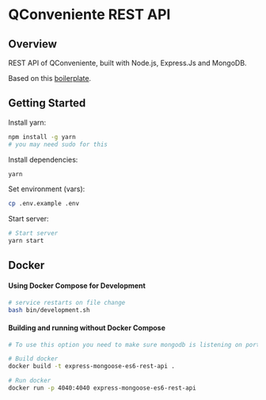 # QConveniente REST API

## Overview

REST API of QConveniente, built with Node.js, Express.Js and MongoDB.

Based on this [boilerplate](https://github.com/kunalkapadia/express-mongoose-es6-rest-api).  

## Getting Started

Install yarn:
```sh
npm install -g yarn
# you may need sudo for this
```

Install dependencies:
```sh
yarn
```

Set environment (vars):
```sh
cp .env.example .env
```

Start server:
```sh
# Start server
yarn start
```

## Docker

#### Using Docker Compose for Development
```sh
# service restarts on file change
bash bin/development.sh
```

#### Building and running without Docker Compose
```bash
# To use this option you need to make sure mongodb is listening on port 27017

# Build docker 
docker build -t express-mongoose-es6-rest-api .

# Run docker
docker run -p 4040:4040 express-mongoose-es6-rest-api
```
